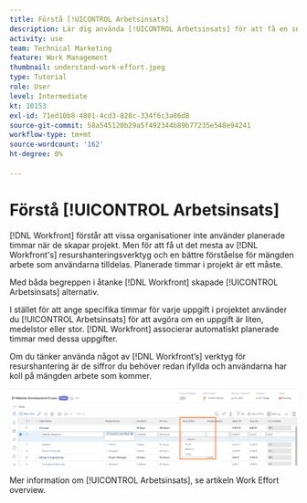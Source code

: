 ```yaml
---
title: Förstå [!UICONTROL Arbetsinsats]
description: Lär dig använda [!UICONTROL Arbetsinsats] för att få en snabb uppskattning av planerade timmar i projekttidslinjen.
activity: use
team: Technical Marketing
feature: Work Management
thumbnail: understand-work-effort.jpeg
type: Tutorial
role: User
level: Intermediate
kt: 10153
exl-id: 71ed10b8-4801-4cd3-828c-334f6c3a86d8
source-git-commit: 58a545120b29a5f492344b89b77235e548e94241
workflow-type: tm+mt
source-wordcount: '162'
ht-degree: 0%

---
```


# Förstå [!UICONTROL Arbetsinsats]

[!DNL Workfront] förstår att vissa organisationer inte använder planerade timmar när de skapar projekt. Men för att få ut det mesta av [!DNL Workfront's] resurshanteringsverktyg och en bättre förståelse för mängden arbete som användarna tilldelas. Planerade timmar i projekt är ett måste.

Med båda begreppen i åtanke [!DNL Workfront] skapade [!UICONTROL Arbetsinsats] alternativ.

I stället för att ange specifika timmar för varje uppgift i projektet använder du [!UICONTROL Arbetsinsats] för att avgöra om en uppgift är liten, medelstor eller stor. [!DNL Workfront] associerar automatiskt planerade timmar med dessa uppgifter.

Om du tänker använda något av [!DNL Workfront’s] verktyg för resurshantering är de siffror du behöver redan ifyllda och användarna har koll på mängden arbete som kommer.

![Projektuppgiftslista med [!UICONTROL Arbetsinsats] kolumn](assets/planner-fund-work-effort.png)

<!---
need hyperlink below
--->

Mer information om [!UICONTROL Arbetsinsats], se artikeln Work Effort overview.
